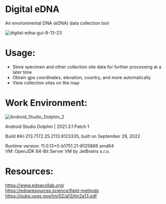 # Digital eDNA    
An environmental DNA (eDNA) data collection tool  

![digital-edna-gui-8-13-23](https://github.com/kn0w0n3/Digital-eDNA/assets/22214754/ec398978-3499-4fce-8105-7f9ab9611ca0)  

# **Usage:**    
* Store specimen and other collection site data for further processing at a later time  
* Obtain gps coordinates, elevation, country, and more automatically  
* View collection sites on the map

# **Work Environment:**  
![Android_Studio_Dolphin_2](https://user-images.githubusercontent.com/22214754/210298276-6b4b3644-a6de-4faf-be2e-ef5b350f0640.png) 

Android Studio Dolphin | 2021.3.1 Patch 1  

Build #AI-213.7172.25.2113.9123335, built on September 29, 2022  

Runtime version: 11.0.13+0-b1751.21-8125866 amd64  
VM: OpenJDK 64-Bit Server VM by JetBrains s.r.o.  

# **Resources:**  
https://www.ednacollab.org/  
https://ednaresources.science/field-methods  
https://pubs.usgs.gov/tm/02/a13/tm2a13.pdf  
